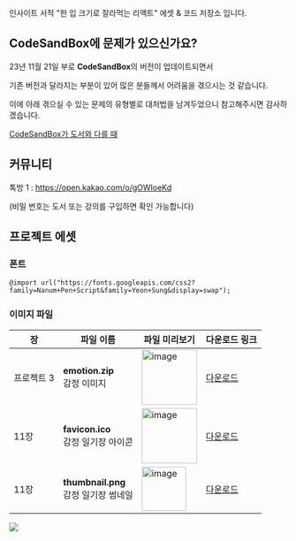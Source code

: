 인사이트 서적 "한 입 크기로 잘라먹는 리액트" 
에셋 & 코드 저장소 입니다.

## CodeSandBox에 문제가 있으신가요?
23년 11월 21일 부로 **CodeSandBox**의 버전이 업데이트되면서

기존 버전과 달라지는 부분이 있어 많은 분들께서 어려움을 겪으시는 것 같습니다.

이에 아래 겪으실 수 있는 문제의 유형별로 대처법을 남겨두었으니 참고해주시면 감사하겠습니다.

[CodeSandBox가 도서와 다를 때](https://winterlood.notion.site/CodeSandbox-f2f61517db25482aac2a9f31919f19fc?pvs=4)

## 커뮤니티

톡방 1 : https://open.kakao.com/o/gOWIoeKd

(비밀 번호는 도서 또는 강의를 구입하면 확인 가능합니다)

## 프로젝트 에셋

### 폰트

```
@import url("https://fonts.googleapis.com/css2?family=Nanum+Pen+Script&family=Yeon+Sung&display=swap");
```

### 이미지 파일

|  장  | 파일 이름 | 파일 미리보기 | 다운로드 링크 |
|---|---|---|---|
| 프로젝트 3 | **emotion.zip**<br/>감정 이미지 | <img height="100" alt="image" src="https://user-images.githubusercontent.com/46296754/170852664-b14de88b-7167-4614-a658-a5410747801d.png"> | [다운로드](https://drive.google.com/file/d/18yHh0G1OYHhwO8dsapcSHnOg3T1oWiWg/view?usp=sharing) |
| 11장 | **favicon.ico**<br/> 감정 일기장 아이콘 | <img height="100" alt="image" src="https://user-images.githubusercontent.com/46296754/170852679-d23d8e85-1508-4b07-9439-10a642837cd3.png"> | [다운로드](https://drive.google.com/file/d/1bj9pO6_1n56mg5yaQW0dK06k1X1d95-q/view?usp=sharing) |
| 11장 | **thumbnail.png**<br/>감정 일기장 썸네일 | <img height="80" alt="image" src="https://user-images.githubusercontent.com/46296754/208675233-9e028888-6e26-4c22-97d0-7cd15051f4f5.png"/> | [다운로드](https://drive.google.com/file/d/13fhUVpbbgUfSEnZjmIYoTnHp8XPGnbrn/view?usp=sharing) |


![](https://cdn.inflearn.com/public/files/courses/328340/b1a281cf-51a0-4d70-a5c3-17241ef45358/328340-eng.png)
